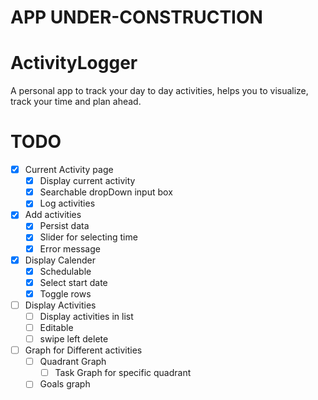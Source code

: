 # APP UNDER-CONSTRUCTION

# ActivityLogger

A personal app to track your day to day activities, helps you to visualize, track your time and plan ahead.

# TODO

- [x] Current Activity page
  - [x] Display current activity
  - [x] Searchable dropDown input box
  - [x] Log activities
- [x] Add activities
  - [x] Persist data
  - [x] Slider for selecting time
  - [x] Error message
- [x] Display Calender
  - [x] Schedulable
  - [x] Select start date
  - [x] Toggle rows
- [ ] Display Activities
  - [ ] Display activities in list
  - [ ] Editable
  - [ ] swipe left delete
- [ ] Graph for Different activities
  - [ ] Quadrant Graph
    - [ ] Task Graph for specific quadrant
  - [ ] Goals graph
